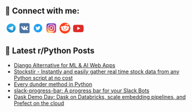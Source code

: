 ## 🔎 Connect with me:
[<img src="https://github.com/bullbesh/bullbesh/blob/main/images/Telegram.png" width="32" height="32" />](https://t.me/bullbesh)
[<img src="https://github.com/bullbesh/bullbesh/blob/main/images/VK.png" width="32" height="32" />](https://vk.com/bullbesh)
[<img src="https://github.com/bullbesh/bullbesh/blob/main/images/Twitter.png" width="32" height="32" />](https://twitter.com/bullbesh1)
[<img src="https://github.com/bullbesh/bullbesh/blob/main/images/Instagram.png" width="32" height="32" />](https://www.instagram.com/bullbesh)
[<img src="https://github.com/bullbesh/bullbesh/blob/main/images/Reddit.png" width="32" height="32" />](https://www.reddit.com/user/bullbesh)
[<img src="https://github.com/bullbesh/bullbesh/blob/main/images/YouTube.png" width="32" height="32" />](https://www.youtube.com/channel/UCtfjRs6uzgq5mfm8S06WTcg)

## 📕 Latest r/Python Posts
<!-- BLOG-POST-LIST:START -->
- [Django Alternative for ML &amp; AI Web Apps](https://www.reddit.com/r/Python/comments/1biuvcg/django_alternative_for_ml_ai_web_apps/)
- [Stockstir - Instantly and easily gather real time stock data from any Python script at no cost](https://www.reddit.com/r/Python/comments/1bitpxp/stockstir_instantly_and_easily_gather_real_time/)
- [Every dunder method in Python](https://www.reddit.com/r/Python/comments/1bioxer/every_dunder_method_in_python/)
- [slack-progress-bar: A progress bar for your Slack Bots](https://www.reddit.com/r/Python/comments/1binyeq/slackprogressbar_a_progress_bar_for_your_slack/)
- [Dask Demo Day: Dask on Databricks, scale embedding pipelines, and Prefect on the cloud](https://www.reddit.com/r/Python/comments/1bin430/dask_demo_day_dask_on_databricks_scale_embedding/)
<!-- BLOG-POST-LIST:END -->

